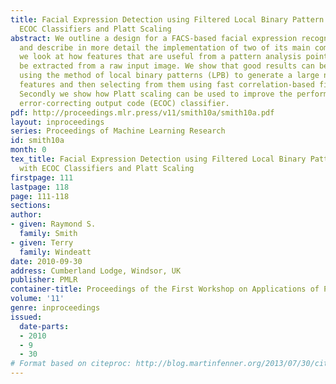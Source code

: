 ```yaml
---
title: Facial Expression Detection using Filtered Local Binary Pattern Features with
  ECOC Classifiers and Platt Scaling
abstract: We outline a design for a FACS-based facial expression recognition system
  and describe in more detail the implementation of two of its main components. Firstly
  we look at how features that are useful from a pattern analysis point of view can
  be extracted from a raw input image. We show that good results can be obtained by
  using the method of local binary patterns (LPB) to generate a large number of candidate
  features and then selecting from them using fast correlation-based filtering (FCBF).
  Secondly we show how Platt scaling can be used to improve the performance of an
  error-correcting output code (ECOC) classifier.
pdf: http://proceedings.mlr.press/v11/smith10a/smith10a.pdf
layout: inproceedings
series: Proceedings of Machine Learning Research
id: smith10a
month: 0
tex_title: Facial Expression Detection using Filtered Local Binary Pattern Features
  with ECOC Classifiers and Platt Scaling
firstpage: 111
lastpage: 118
page: 111-118
sections: 
author:
- given: Raymond S.
  family: Smith
- given: Terry
  family: Windeatt
date: 2010-09-30
address: Cumberland Lodge, Windsor, UK
publisher: PMLR
container-title: Proceedings of the First Workshop on Applications of Pattern Analysis
volume: '11'
genre: inproceedings
issued:
  date-parts:
  - 2010
  - 9
  - 30
# Format based on citeproc: http://blog.martinfenner.org/2013/07/30/citeproc-yaml-for-bibliographies/
---
```


